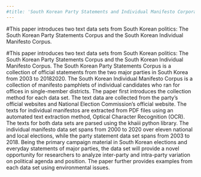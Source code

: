```yaml
---
#title: 'South Korean Party Statements and Individual Manifesto Corpora: Two Political Text Data Sets'
---
```


#This paper introduces two text data sets from South Korean politics: The South Korean Party Statements Corpus and the South Korean Individual Manifesto Corpus.

#This paper introduces two text data sets from South Korean politics: The South Korean Party Statements Corpus and the South Korean Individual Manifesto Corpus. The South Korean Party Statements Corpus is a collection of official statements from the two major parties in South Korea from 2003 to 20182020. The South Korean Individual Manifesto Corpus is a collection of manifesto pamphlets of individual candidates who ran for offices in single-member districts. The paper first introduces the collection method for each data set. The text data are collected from the party’s official websites and National Election Commission’s official website. The texts for individual manifestos are extracted from PDF files using an automated text extraction method, Optical Character Recognition (OCR). The texts for both data sets are parsed using the khaiii python library. The individual manifesto data set spans from 2000 to 2020 over eleven national and local elections, while the party statement data set spans from 2003 to 2018. Being the primary campaign material in South Korean elections and everyday statements of major parties, the data set will provide a novel opportunity for researchers to analyze inter-party and intra-party variation on political agenda and position. The paper further provides examples from each data set using environmental issues.


